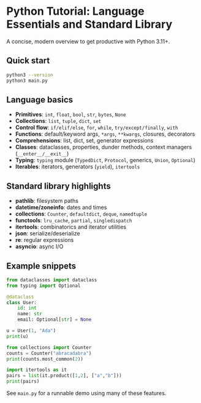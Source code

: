 # Python Tutorial: Language Essentials and Standard Library

A concise, modern overview to get productive with Python 3.11+.

## Quick start

```bash
python3 --version
python3 main.py
```

## Language basics

- **Primitives**: `int`, `float`, `bool`, `str`, `bytes`, `None`
- **Collections**: `list`, `tuple`, `dict`, `set`
- **Control flow**: `if/elif/else`, `for`, `while`, `try/except/finally`, `with`
- **Functions**: default/keyword args, `*args`, `**kwargs`, closures, decorators
- **Comprehensions**: list, dict, set, generator expressions
- **Classes**: dataclasses, properties, dunder methods, context managers (`__enter__/__exit__`)
- **Typing**: `typing` module (`TypedDict`, `Protocol`, generics, `Union`, `Optional`)
- **Iterables**: iterators, generators (`yield`), `itertools`

## Standard library highlights

- **pathlib**: filesystem paths
- **datetime/zoneinfo**: dates and times
- **collections**: `Counter`, `defaultdict`, `deque`, `namedtuple`
- **functools**: `lru_cache`, `partial`, `singledispatch`
- **itertools**: combinatorics and iterator utilities
- **json**: serialize/deserialize
- **re**: regular expressions
- **asyncio**: async I/O

## Example snippets

```python
from dataclasses import dataclass
from typing import Optional

@dataclass
class User:
    id: int
    name: str
    email: Optional[str] = None

u = User(1, "Ada")
print(u)
```

```python
from collections import Counter
counts = Counter("abracadabra")
print(counts.most_common(2))
```

```python
import itertools as it
pairs = list(it.product([1,2], ["a","b"]))
print(pairs)
```

See `main.py` for a runnable demo using many of these features.